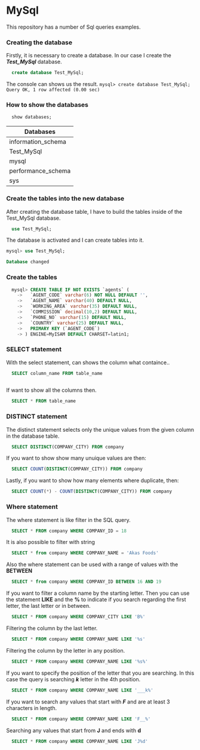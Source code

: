 # MySql

This repository has a number of Sql queries examples. 

### Creating the database

Firstly, it is necessary to create a database. In our case I create the ***Test_MySql*** database.

```sql
  create database Test_MySql;
```

The console can shows us the result.
``
mysql> create database Test_MySql;
Query OK, 1 row affected (0.00 sec)
``
### How to show the databases

```sql
  show databases;
```

|Databases|
|---------|
| information_schema |
| Test_MySql         |
| mysql              |
| performance_schema |
| sys  |


### Create the tables into the new database

After creating the database table, I have to build the tables inside of the Test_MySql database.

```sql
  use Test_MySql;
```
The database is activated and I can create tables into it.

```sql
mysql> use Test_MySql;

Database changed
```

### Create the tables


```sql
  mysql> CREATE TABLE IF NOT EXISTS `agents` (
    ->   `AGENT_CODE` varchar(6) NOT NULL DEFAULT '',
    ->   `AGENT_NAME` varchar(40) DEFAULT NULL,
    ->   `WORKING_AREA` varchar(35) DEFAULT NULL,
    ->   `COMMISSION` decimal(10,2) DEFAULT NULL,
    ->   `PHONE_NO` varchar(15) DEFAULT NULL,
    ->   `COUNTRY` varchar(25) DEFAULT NULL,
    ->   PRIMARY KEY (`AGENT_CODE`)
    -> ) ENGINE=MyISAM DEFAULT CHARSET=latin1;

```

### SELECT statement 

With the select statement, can shows the column what containce..

```sql
  SELECT column_name FROM table_name
  
```

If want to show all the columns then.

```sql
  SELECT * FROM table_name
```



### DISTINCT statement

The distinct statement selects only the unique values from the given column in the database table.

```sql
  SELECT DISTINCT(COMPANY_CITY) FROM company
```

If you want to show show many unuique values are then:

```sql
  SELECT COUNT(DISTINCT(COMPANY_CITY)) FROM company
```
Lastly, if you want to show how many elements where duplicate, then:

```sql
  SELECT COUNT(*) - COUNT(DISTINCT(COMPANY_CITY)) FROM company
```


### Where statement

The where statement is like filter in the SQL query. 

```sql
  SELECT * FROM company WHERE COMPANY_ID = 18
```

It is also possible to filter with string

```sql
  SELECT * from company WHERE COMPANY_NAME = 'Akas Foods'
```

Also the where statement can be used with a range of values with the **BETWEEN**

```sql
  SELECT * from company WHERE COMPANY_ID BETWEEN 16 AND 19
```

If you want to filter a column name by the starting letter. Then you can use the statement **LIKE** and the **%** to indicate if you search regarding the first letter, the last letter or in between. 

```sql
  SELECT * FROM company WHERE COMPANY_CITY LIKE 'B%'
```

Filtering the column by the last letter.

```sql
  SELECT * FROM company WHERE COMPANY_NAME LIKE '%s'
```

Filtering the column by the letter in any position. 

```sql
  SELECT * FROM company WHERE COMPANY_NAME LIKE '%s%'
```

If you want to specify the position of the letter that you are searching. In this case the query is searching ***k*** letter in the 4th position.

```sql
  SELECT * FROM company WHERE COMPANY_NAME LIKE '___k%'
```

If you want to search any values that start with ***F*** and are at least 3 characters in length.

```sql
  SELECT * FROM company WHERE COMPANY_NAME LIKE 'F__%'
```

Searching any values that start from **J** and ends with **d**

```sql
  SELECT * FROM company WHERE COMPANY_NAME LIKE 'J%d'
```



